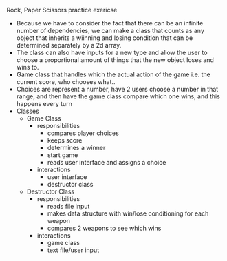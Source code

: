 Rock, Paper Scissors practice exericse


* Because we have to consider the fact that there can be an infinite number of dependencies, we can make a class that
counts as any object that inherits a wiinning and losing condition that can be determined separately by a 2d array.
* The class can also have inputs for a new type  and allow the user to choose a proportional amount of things that the 
new object loses and wins to.
* Game class that handles which the actual action of the game i.e. the current score, who chooses what..
* Choices are represent a number, have 2 users choose a number in that range, and then have the game class compare which 
one wins, and this happens every turn
* Classes
    * Game Class
        * responsibilities
            * compares player choices
            * keeps score
            * determines a winner
            * start game
            * reads user interface and assigns a choice
        * interactions
            * user interface
            * destructor class   
    * Destructor Class
        * responsibilities
            * reads file input
            * makes data structure with win/lose conditioning for each weapon
            * compares 2 weapons to see which wins
        * interactions
            * game class
            * text file/user input